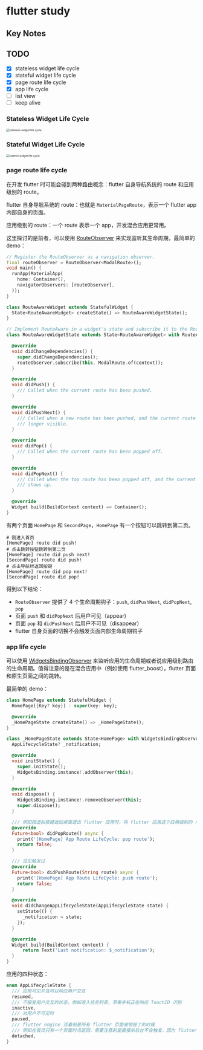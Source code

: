 # flutter study

## Key Notes

## TODO

- [x] stateless widget life cycle
- [x] stateful widget life cycle
- [x] page route life cycle
- [x] app life cycle
- [ ] list view
- [ ] keep alive

### Stateless Widget Life Cycle

<img src="https://github.com/tjx666/flutter_study/blob/master/assets/drawio/exports/stateless_widget_life_cycle.png?raw=true" alt="stateless widget life cycle" style="zoom:50%;" />

### Stateful Widget Life Cycle

<img src="https://github.com/tjx666/flutter_study/blob/master/assets/drawio/exports/stateful_widget_life_cycle.png?raw=true" alt="stateful widget life cycle" style="zoom:50%;" />

### page route life cycle

在开发 flutter 时可能会碰到两种路由概念：flutter 自身导航系统的 route 和应用级别的 route。

flutter 自身导航系统的 route：也就是 `MaterialPageRoute`，表示一个 flutter app 内部自身的页面。

应用级别的 route：一个 route 表示一个 app，开发混合应用更常用。

这里探讨的是前者，可以使用 [RouteObserver](https://api.flutter.dev/flutter/widgets/RouteObserver-class.html) 来实现监听其生命周期，最简单的 demo：

```dart
// Register the RouteObserver as a navigation observer.
final routeObserver = RouteObserver<ModalRoute>();
void main() {
  runApp(MaterialApp(
    home: Container(),
    navigatorObservers: [routeObserver],
  ));
}

class RouteAwareWidget extends StatefulWidget {
  State<RouteAwareWidget> createState() => RouteAwareWidgetState();
}

// Implement RouteAware in a widget's state and subscribe it to the RouteObserver.
class RouteAwareWidgetState extends State<RouteAwareWidget> with RouteAware {

  @override
  void didChangeDependencies() {
    super.didChangeDependencies();
    routeObserver.subscribe(this, ModalRoute.of(context));
  }

  @override
  void didPush() {
    /// Called when the current route has been pushed.
  }

  @override
  void didPushNext() {
    /// Called when a new route has been pushed, and the current route is no
    /// longer visible.
  }

  @override
  void didPop() {
    /// Called when the current route has been popped off.
  }

  @override
  void didPopNext() {
    /// Called when the top route has been popped off, and the current route
    /// shows up.
  }

  @override
  Widget build(BuildContext context) => Container();
}
```

有两个页面 `HomePage` 和 `SecondPage`，`HomePage` 有一个按钮可以跳转到第二页。

```
# 刚进入首页
[HomePage] route did push!
# 点击跳转按钮跳转到第二页
[HomePage] route did push next!
[SecondPage] route did push!
# 点击导航栏返回按键
[HomePage] route did pop next!
[SecondPage] route did pop!
```

得到以下结论：

- `RouteObserver` 提供了 4 个生命周期钩子：`push`, `didPushNext`, `didPopNext`, `pop`
- 页面 `push` 和 `didPopNext` 后用户可见（appear)
- 页面 `pop` 和 `didPushNext` 后用户不可见（disappear）
- flutter 自身页面的切换不会触发页面内部生命周期钩子

### app life cycle

可以使用 [WidgetsBindingObserver](https://api.flutter.dev/flutter/widgets/WidgetsBindingObserver-class.html) 来监听应用的生命周期或者说应用级别路由的生命周期。值得注意的是在混合应用中（例如使用 flutter_boost），flutter 页面和原生页面之间的跳转。

最简单的 demo：

```dart
class HomePage extends StatefulWidget {
  HomePage({Key? key}) : super(key: key);

  @override
  _HomePageState createState() => _HomePageState();
}

class _HomePageState extends State<HomePage> with WidgetsBindingObserver {
  AppLifecycleState? _notification;

  @override
  void initState() {
    super.initState();
    WidgetsBinding.instance!.addObserver(this);
  }

  @override
  void dispose() {
    WidgetsBinding.instance!.removeObserver(this);
    super.dispose();
  }

  /// 例如按虚拟按键返回桌面退出 flutter 应用时，将 flutter 应用这个应用级别的 route pop
  @override
  Future<bool> didPopRoute() async {
    print('[HomePage] App Route LifeCycle: pop route');
    return false;
  }

  /// 没见触发过
  @override
  Future<bool> didPushRoute(String route) async {
    print('[HomePage] App Route LifeCycle: push route');
    return false;
  }

  @override
  void didChangeAppLifecycleState(AppLifecycleState state) {
    setState(() {
      _notification = state;
    });
  }

  @override
  Widget build(BuildContext context) {
      return Text('Last notification: $_notification');
  }
}
```

应用的四种状态：

```dart
enum AppLifecycleState {
  /// 应用可见并且可以响应用户交互
  resumed,
  /// 不接受用户交互的状态，例如进入任务列表，苹果手机正在响应 TouchID 识别
  inactive,
  /// 对用户不可见时
  paused,
  /// flutter engine 活着但是所有 flutter 页面被销毁了的时候
  /// 例如在首页只有一个页面时点返回，需要注意的是直接杀后台不会触发，因为 flutter engine 这个时候直接被干掉了
  detached,
}
```
